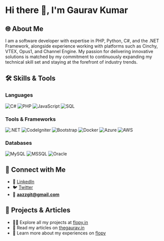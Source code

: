 # Hi there 👋, I'm Gaurav Kumar

## 🌐 About Me
I am a software developer with expertise in PHP, Python, C#, and the .NET Framework, alongside experience working with platforms such as Cinchy, VTEX, Opus1, and Channel Engine. My passion for delivering innovative solutions is matched by my commitment to continuously expanding my technical skill set and staying at the forefront of industry trends.

## 🛠️ Skills & Tools

### Languages
![C#](https://img.shields.io/badge/C%23-239120?style=for-the-badge&logo=c-sharp&logoColor=white)
![PHP](https://img.shields.io/badge/PHP-777BB4?style=for-the-badge&logo=php&logoColor=white)
![JavaScript](https://img.shields.io/badge/JavaScript-F7DF1E?style=for-the-badge&logo=javascript&logoColor=black)
![SQL](https://img.shields.io/badge/SQL-003B57?style=for-the-badge&logo=sql&logoColor=white)

### Tools & Frameworks
![.NET](https://img.shields.io/badge/.NET-512BD4?style=for-the-badge&logo=dotnet&logoColor=white)
![CodeIgniter](https://img.shields.io/badge/CodeIgniter-EF4223?style=for-the-badge&logo=codeigniter&logoColor=white)
![Bootstrap](https://img.shields.io/badge/Bootstrap-7952B3?style=for-the-badge&logo=bootstrap&logoColor=white)
![Docker](https://img.shields.io/badge/Docker-2496ED?style=for-the-badge&logo=docker&logoColor=white)
![Azure](https://img.shields.io/badge/Azure-0078D4?style=for-the-badge&logo=microsoft-azure&logoColor=white)
![AWS](https://img.shields.io/badge/AWS-232F3E?style=for-the-badge&logo=amazon-aws&logoColor=white)

### Databases
![MySQL](https://img.shields.io/badge/MySQL-4479A1?style=for-the-badge&logo=mysql&logoColor=white)
![MSSQL](https://img.shields.io/badge/MSSQL-CC2927?style=for-the-badge&logo=microsoft-sql-server&logoColor=white)
![Oracle](https://img.shields.io/badge/Oracle-F80000?style=for-the-badge&logo=oracle&logoColor=white)

## 🔗 Connect with Me
- 💼 [LinkedIn](https://www.linkedin.com/in/flopy/)
- 🐦 [Twitter](https://twitter.com/rjflopy)
- 📧 **aazzgit@gmail.com**

## 🌟 Projects & Articles
- 👨‍💻 Explore all my projects at [flopy.in](https://www.linkedin.com/in/flopy/)
- 📝 Read my articles on [thegaurav.in]([thegaurav.in)
- 📄 Learn more about my experiences on [flopy](thegaurav.in)




